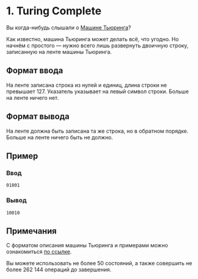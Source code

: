 # 1. Turing Complete

Вы когда-нибудь слышали о [Машине Тьюринга](https://ru.wikipedia.org/wiki/%D0%9C%D0%B0%D1%88%D0%B8%D0%BD%D0%B0_%D0%A2%D1%8C%D1%8E%D1%80%D0%B8%D0%BD%D0%B3%D0%B0)?

Как известно, машина Тьюринга может делать всё, что угодно. Но начнём с простого — нужно всего лишь развернуть двоичную строку, записанную на ленте машины Тьюринга.

## Формат ввода

На ленте записана строка из нулей и единиц, длина строки не превышает 127. Указатель указывает на левый символ строки. Больше на ленте ничего нет.

## Формат вывода

На ленте должна быть записана та же строка, но в обратном порядке. Больше на ленте ничего быть не должно.

## Пример

### Ввод

    01001

### Вывод

    10010

## Примечания

С форматом описания машины Тьюринга и примерами можно ознакомиться [по ссылке](https://gist.github.com/nsychev/666ccb24ea23f8ab94b75e53f05aa0ea).

Вы можете использовать не более 50 состояний, а также совершить не более 262 144 операций до завершения.
